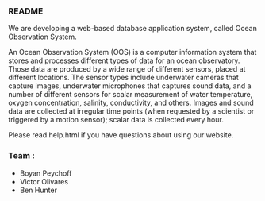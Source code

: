 ### README ###

We are developing a web-based database application system, called Ocean Observation System.

An Ocean Observation System (OOS) is a computer information system that stores and processes different types of data for an ocean observatory. Those data are produced by a wide range of different sensors, placed at different locations. The sensor types include underwater cameras that capture images, underwater microphones that captures sound data, and a number of different sensors for scalar measurement of water temperature, oxygen concentration, salinity, conductivity, and others. Images and sound data are collected at irregular time points (when requested by a scientist or triggered by a motion sensor); scalar data is collected every hour. 

Please read help.html if you have questions about using our website.

### Team : ###
* Boyan Peychoff
* Victor Olivares
* Ben Hunter
